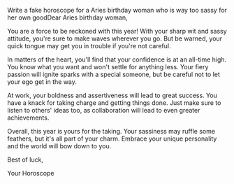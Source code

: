 
Write a fake horoscope for a Aries birthday woman who is way too sassy for her own goodDear Aries birthday woman,

You are a force to be reckoned with this year! With your sharp wit and sassy attitude, you're sure to make waves wherever you go. But be warned, your quick tongue may get you in trouble if you're not careful.

In matters of the heart, you'll find that your confidence is at an all-time high. You know what you want and won't settle for anything less. Your fiery passion will ignite sparks with a special someone, but be careful not to let your ego get in the way.

At work, your boldness and assertiveness will lead to great success. You have a knack for taking charge and getting things done. Just make sure to listen to others' ideas too, as collaboration will lead to even greater achievements.

Overall, this year is yours for the taking. Your sassiness may ruffle some feathers, but it's all part of your charm. Embrace your unique personality and the world will bow down to you.

Best of luck,

Your Horoscope